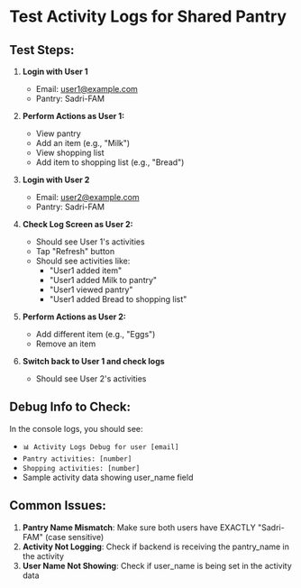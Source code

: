 # Test Activity Logs for Shared Pantry

## Test Steps:

1. **Login with User 1**
   - Email: user1@example.com
   - Pantry: Sadri-FAM

2. **Perform Actions as User 1:**
   - View pantry
   - Add an item (e.g., "Milk")
   - View shopping list
   - Add item to shopping list (e.g., "Bread")

3. **Login with User 2** 
   - Email: user2@example.com
   - Pantry: Sadri-FAM

4. **Check Log Screen as User 2:**
   - Should see User 1's activities
   - Tap "Refresh" button
   - Should see activities like:
     - "User1 added item"
     - "User1 added Milk to pantry"
     - "User1 viewed pantry"
     - "User1 added Bread to shopping list"

5. **Perform Actions as User 2:**
   - Add different item (e.g., "Eggs")
   - Remove an item

6. **Switch back to User 1 and check logs**
   - Should see User 2's activities

## Debug Info to Check:

In the console logs, you should see:
- `📊 Activity Logs Debug for user [email]`
- `Pantry activities: [number]`
- `Shopping activities: [number]`
- Sample activity data showing user_name field

## Common Issues:

1. **Pantry Name Mismatch**: Make sure both users have EXACTLY "Sadri-FAM" (case sensitive)
2. **Activity Not Logging**: Check if backend is receiving the pantry_name in the activity
3. **User Name Not Showing**: Check if user_name is being set in the activity data